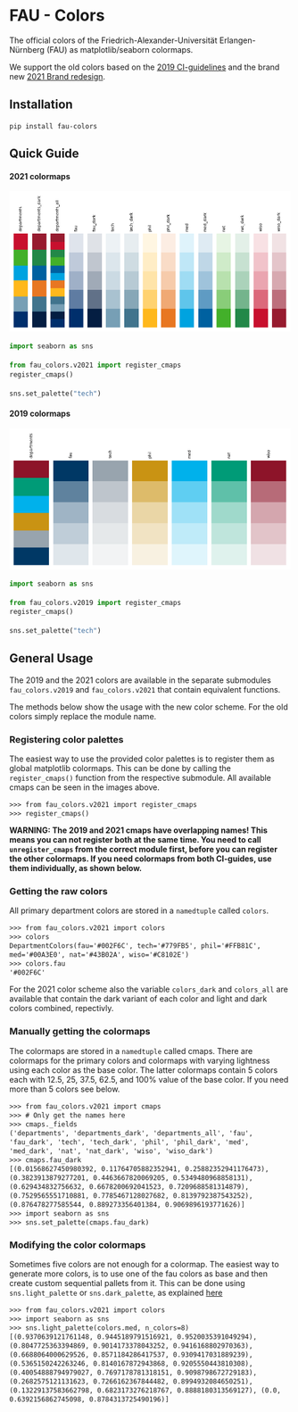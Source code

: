 # FAU - Colors

The official colors of the Friedrich-Alexander-Universität Erlangen-Nürnberg (FAU) as matplotlib/seaborn colormaps.

We support the old colors based on the 
[2019 CI-guidelines](https://www.intern.fau.de/files/2020/03/FAU-Design-Manual.pdf) and the brand new
[2021 Brand redesign](https://www.intern.fau.de/files/2021/10/fau_styleguide-essentials.pdf).

## Installation

```
pip install fau-colors
```

## Quick Guide

#### 2021 colormaps

![2021 colors](_docs/cms_21.png)

```python
import seaborn as sns

from fau_colors.v2021 import register_cmaps
register_cmaps()

sns.set_palette("tech")
```

#### 2019 colormaps

![2019 colors](_docs/cms_19.png)

```python
import seaborn as sns

from fau_colors.v2019 import register_cmaps
register_cmaps()

sns.set_palette("tech")
```

## General Usage

The 2019 and the 2021 colors are available in the separate submodules `fau_colors.v2019` and `fau_colors.v2021` that 
contain equivalent functions.

The methods below show the usage with the new color scheme.
For the old colors simply replace the module name.

### Registering color palettes

The easiest way to use the provided color palettes is to register them as global matplotlib colormaps.
This can be done by calling the `register_cmaps()` function from the respective submodule.
All available cmaps can be seen in the images above.

```pycon
>>> from fau_colors.v2021 import register_cmaps
>>> register_cmaps()
```

**WARNING: The 2019 and 2021 cmaps have overlapping names! This means you can not register both at the same time.
You need to call `unregister_cmaps` from the correct module first, before you can register the other colormaps.
If you need colormaps from both CI-guides, use them individually, as shown below.**


### Getting the raw colors

All primary department colors are stored in a `namedtuple` called `colors`.

```pycon
>>> from fau_colors.v2021 import colors
>>> colors
DepartmentColors(fau='#002F6C', tech='#779FB5', phil='#FFB81C', med='#00A3E0', nat='#43B02A', wiso='#C8102E')
>>> colors.fau
'#002F6C'
```

For the 2021 color scheme also the variable `colors_dark` and `colors_all` are available that contain the dark variant 
of each color and light and dark colors combined, repectivly.

### Manually getting the colormaps

The colormaps are stored in a `namedtuple` called cmaps.
There are colormaps for the primary colors and colormaps with varying lightness using each color as the base color.
The latter colormaps contain 5 colors each with 12.5, 25, 37.5, 62.5, and 100% value of the base color.
If you need more than 5 colors see below.

```pycon
>>> from fau_colors.v2021 import cmaps
>>> # Only get the names here
>>> cmaps._fields
('departments', 'departments_dark', 'departments_all', 'fau', 'fau_dark', 'tech', 'tech_dark', 'phil', 'phil_dark', 'med', 'med_dark', 'nat', 'nat_dark', 'wiso', 'wiso_dark')
>>> cmaps.fau_dark
[(0.01568627450980392, 0.11764705882352941, 0.25882352941176473), (0.3823913879277201, 0.4463667820069205, 0.5349480968858131), (0.629434832756632, 0.6678200692041523, 0.7209688581314879), (0.7529565551710881, 0.7785467128027682, 0.8139792387543252), (0.876478277585544, 0.889273356401384, 0.9069896193771626)]
>>> import seaborn as sns
>>> sns.set_palette(cmaps.fau_dark)
```

### Modifying the color colormaps

Sometimes five colors are not enough for a colormap.
The easiest way to generate more colors, is to use one of the fau colors as base and then create custom sequential
pallets from it.
This can be done using `sns.light_palette` or `sns.dark_palette`, as explained 
[here](https://seaborn.pydata.org/tutorial/color_palettes.html#custom-sequential-palettes)

```pycon
>>> from fau_colors.v2021 import colors
>>> import seaborn as sns
>>> sns.light_palette(colors.med, n_colors=8)
[(0.9370639121761148, 0.9445189791516921, 0.9520035391049294), (0.8047725363394869, 0.9014173378043252, 0.9416168802970363), (0.6688064000629526, 0.8571184286417537, 0.9309417031889239), (0.5365150242263246, 0.8140167872943868, 0.9205550443810308), (0.40054888794979027, 0.7697178781318151, 0.9098798672729183), (0.2682575121131623, 0.7266162367844482, 0.8994932084650251), (0.13229137583662798, 0.6823173276218767, 0.8888180313569127), (0.0, 0.6392156862745098, 0.8784313725490196)]
```
